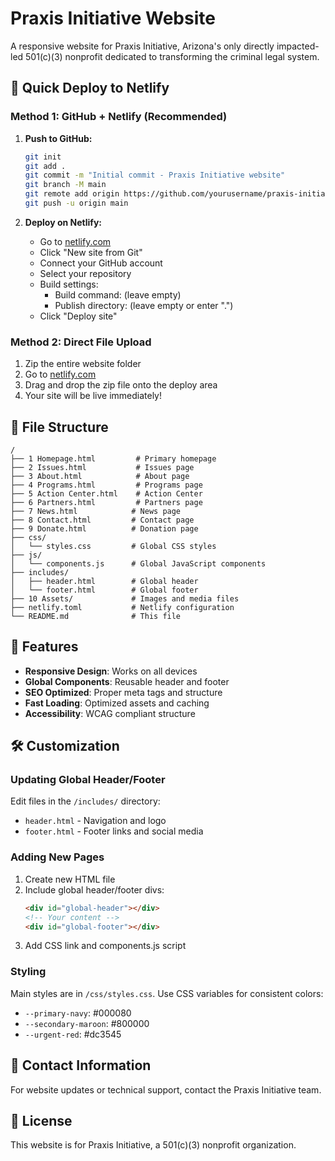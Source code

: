 # Praxis Initiative Website

A responsive website for Praxis Initiative, Arizona's only directly impacted-led 501(c)(3) nonprofit dedicated to transforming the criminal legal system.

## 🚀 Quick Deploy to Netlify

### Method 1: GitHub + Netlify (Recommended)

1. **Push to GitHub:**
   ```bash
   git init
   git add .
   git commit -m "Initial commit - Praxis Initiative website"
   git branch -M main
   git remote add origin https://github.com/yourusername/praxis-initiative-website.git
   git push -u origin main
   ```

2. **Deploy on Netlify:**
   - Go to [netlify.com](https://netlify.com)
   - Click "New site from Git"
   - Connect your GitHub account
   - Select your repository
   - Build settings:
     - Build command: (leave empty)
     - Publish directory: (leave empty or enter ".")
   - Click "Deploy site"

### Method 2: Direct File Upload

1. Zip the entire website folder
2. Go to [netlify.com](https://netlify.com)
3. Drag and drop the zip file onto the deploy area
4. Your site will be live immediately!

## 📁 File Structure

```
/
├── 1 Homepage.html         # Primary homepage
├── 2 Issues.html           # Issues page  
├── 3 About.html            # About page
├── 4 Programs.html         # Programs page
├── 5 Action Center.html    # Action Center
├── 6 Partners.html         # Partners page
├── 7 News.html            # News page
├── 8 Contact.html         # Contact page
├── 9 Donate.html          # Donation page
├── css/
│   └── styles.css         # Global CSS styles
├── js/
│   └── components.js      # Global JavaScript components
├── includes/
│   ├── header.html        # Global header
│   └── footer.html        # Global footer
├── 10 Assets/             # Images and media files
├── netlify.toml           # Netlify configuration
└── README.md              # This file
```

## 🔧 Features

- **Responsive Design**: Works on all devices
- **Global Components**: Reusable header and footer
- **SEO Optimized**: Proper meta tags and structure
- **Fast Loading**: Optimized assets and caching
- **Accessibility**: WCAG compliant structure

## 🛠️ Customization

### Updating Global Header/Footer
Edit files in the `/includes/` directory:
- `header.html` - Navigation and logo
- `footer.html` - Footer links and social media

### Adding New Pages
1. Create new HTML file
2. Include global header/footer divs:
   ```html
   <div id="global-header"></div>
   <!-- Your content -->
   <div id="global-footer"></div>
   ```
3. Add CSS link and components.js script

### Styling
Main styles are in `/css/styles.css`. Use CSS variables for consistent colors:
- `--primary-navy`: #000080
- `--secondary-maroon`: #800000
- `--urgent-red`: #dc3545

## 📧 Contact Information

For website updates or technical support, contact the Praxis Initiative team.

## 📄 License

This website is for Praxis Initiative, a 501(c)(3) nonprofit organization.